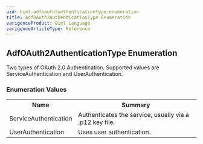 ```yaml
---
uid: biml-adfoauth2authenticationtype-enumeration
title: AdfOAuth2AuthenticationType Enumeration
varigenceProduct: Biml Language
varigenceArticleType: Reference
---
```


## AdfOAuth2AuthenticationType Enumeration<div class="LanguageSummary"><div class ="SummaryItem">Two types of OAuth 2.0 Authentication. Supported values are ServiceAuthentication and UserAuthentication.</div></div><div class="EnumValueGroup">### Enumeration Values<table id="EnumValue" class="MemberList"><tbody><tr><th class="MemberNameColumnHeader">Name</th><th class="MemberSummaryColumnHeader">Summary</th></tr><tr class="cd0"><td class="MemberName">ServiceAuthentication</td><td class="MemberSummary"><div class ="SummaryItem">Authenticates the service, usually via a .p12 key file.</div> </td></tr><tr class="cd1"><td class="MemberName">UserAuthentication</td><td class="MemberSummary"><div class ="SummaryItem">Uses user authentication.</div> </td></tr></tbody></table></div>